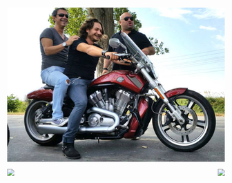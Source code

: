 ![](juratihells-kitchen-moto.jpg)
<p><img align="left" src="https://github-readme-stats.vercel.app/api?username=literallychiurecs&count_private=true" />
  <p><img align="right" src="https://github-readme-stats.vercel.app/api/top-langs/?username=literallychiurecs" />


<!---
literallychiurecs/literallychiurecs is a ✨ special ✨ repository because its `README.md` (this file) appears on your GitHub profile.
You can click the Preview link to take a look at your changes.
--->
